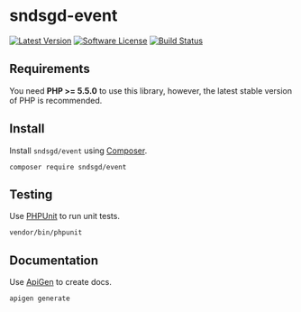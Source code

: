 # sndsgd-event

[![Latest Version](https://img.shields.io/github/release/sndsgd/sndsgd-event.svg?style=flat-square)](https://github.com/sndsgd/sndsgd-event/releases)
[![Software License](https://img.shields.io/badge/license-MIT-brightgreen.svg?style=flat-square)](https://github.com/sndsgd/sndsgd-event/LICENSE)
[![Build Status](https://img.shields.io/travis/sndsgd/sndsgd-event/master.svg?style=flat-square)](https://travis-ci.org/sndsgd/sndsgd-event)


## Requirements

You need **PHP >= 5.5.0** to use this library, however, the latest stable version of PHP is recommended.


## Install

Install `sndsgd/event` using [Composer](https://getcomposer.org/).

```
composer require sndsgd/event
```

## Testing

Use [PHPUnit](https://phpunit.de/) to run unit tests.

```
vendor/bin/phpunit
```


## Documentation

Use [ApiGen](http://apigen.org/) to create docs.

```
apigen generate
```
